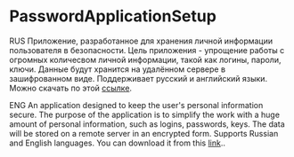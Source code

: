 # PasswordApplicationSetup
RUS
Приложение, разработанное для хранения личной информации пользователя в безопасности. Цель приложения -  упрощение работы с огромных количесвом личной информации, такой как логины, пароли, ключи. Данные будут хранится на удалённом сервере в зашифрованном виде. Поддерживает русский и английский языки.
Можно скачать по этой [ссылке](https://drive.google.com/open?id=1n5NW1aI16fm3PrH8aCmOQFzPG0NL1sZE).

ENG
An application designed to keep the user's personal information secure. The purpose of the application is to simplify the work with a huge amount of personal information, such as logins, passwords, keys. The data will be stored on a remote server in an encrypted form. Supports Russian and English languages. 
You can download it from this [link](https://drive.google.com/open?id=1n5NW1aI16fm3PrH8aCmOQFzPG0NL1sZE)..
